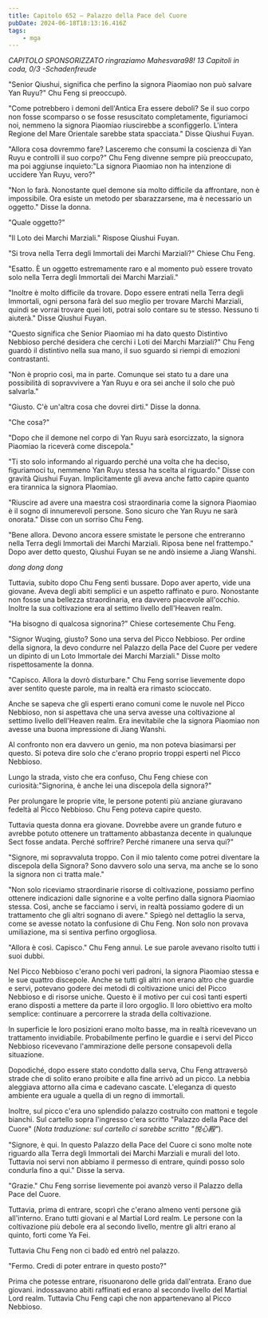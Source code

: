 ```yaml
---
title: Capitolo 652 – Palazzo della Pace del Cuore
pubDate: 2024-06-18T18:13:16.416Z
tags:
    - mga
---
```



<em>CAPITOLO SPONSORIZZATO ringraziamo Mahesvara98!
13 Capitoli in coda, 0/3
-Schadenfreude</em>


"Senior Qiushui, significa che perfino la signora Piaomiao non può salvare Yan Ruyu?" Chu Feng si preoccupò.


"Come potrebbero i demoni dell'Antica Era essere deboli? Se il suo corpo non fosse scomparso o se fosse resuscitato completamente, figuriamoci noi, nemmeno la signora Piaomiao riuscirebbe a sconfiggerlo. L'intera Regione del Mare Orientale sarebbe stata spacciata." Disse Qiushui Fuyan.


"Allora cosa dovremmo fare? Lasceremo che consumi la coscienza di Yan Ruyu e controlli il suo corpo?" Chu Feng divenne sempre più preoccupato, ma poi aggiunse inquieto:"La signora Piaomiao non ha intenzione di uccidere Yan Ruyu, vero?"


"Non lo farà. Nonostante quel demone sia molto difficile da affrontare, non è impossibile. Ora esiste un metodo per sbarazzarsene, ma è necessario un oggetto." Disse la donna.


"Quale oggetto?"


"Il Loto dei Marchi Marziali." Rispose Qiushui Fuyan.


"Si trova nella Terra degli Immortali dei Marchi Marziali?" Chiese Chu Feng.


"Esatto. È un oggetto estremamente raro e al momento può essere trovato solo nella Terra degli Immortali dei Marchi Marziali."


"Inoltre è molto difficile da trovare. Dopo essere entrati nella Terra degli Immortali, ogni persona farà del suo meglio per trovare Marchi Marziali, quindi se vorrai trovare quei loti, potrai solo contare su te stesso. Nessuno ti aiuterà." Disse Qiushui Fuyan.


"Questo significa che Senior Piaomiao mi ha dato questo Distintivo Nebbioso perché desidera che cerchi i Loti dei Marchi Marziali?" Chu Feng guardò il distintivo nella sua mano, il suo sguardo si riempì di emozioni contrastanti.


"Non è proprio così, ma in parte. Comunque sei stato tu a dare una possibilità di sopravvivere a Yan Ruyu e ora sei anche il solo che può salvarla."


"Giusto. C'è un'altra cosa che dovrei dirti." Disse la donna.


"Che cosa?"


"Dopo che il demone nel corpo di Yan Ruyu sarà esorcizzato, la signora Piaomiao la riceverà come discepola."


"Ti sto solo informando al riguardo perché una volta che ha deciso, figuriamoci tu, nemmeno Yan Ruyu stessa ha scelta al riguardo." Disse con gravità Qiushui Fuyan. Implicitamente gli aveva anche fatto capire quanto era tirannica la signora PIaomiao.


"Riuscire ad avere una maestra così straordinaria come la signora Piaomiao è il sogno di innumerevoli persone. Sono sicuro che Yan Ruyu ne sarà onorata." Disse con un sorriso Chu Feng.


"Bene allora. Devono ancora essere smistate le persone che entreranno nella Terra degli Immortali dei Marchi Marziali. Riposa bene nel frattempo." Dopo aver detto questo, Qiushui Fuyan se ne andò insieme a Jiang Wanshi.


*dong dong dong*


Tuttavia, subito dopo Chu Feng sentì bussare. Dopo aver aperto, vide una giovane. Aveva degli abiti semplici e un aspetto raffinato e puro. Nonostante non fosse una bellezza straordinaria, era davvero piacevole all'occhio. Inoltre la sua coltivazione era al settimo livello dell'Heaven realm.


"Ha bisogno di qualcosa signorina?" Chiese cortesemente Chu Feng.


"Signor Wuqing, giusto? Sono una serva del Picco Nebbioso. Per ordine della signora, la devo condurre nel Palazzo della Pace del Cuore per vedere un dipinto di un Loto Immortale dei Marchi Marziali." Disse molto rispettosamente la donna.


"Capisco. Allora la dovrò disturbare." Chu Feng sorrise lievemente dopo aver sentito queste parole, ma in realtà era rimasto scioccato.


Anche se sapeva che gli esperti erano comuni come le nuvole nel Picco Nebbioso, non si aspettava che una serva avesse una coltivazione al settimo livello dell'Heaven realm. Era inevitabile che la signora Piaomiao non avesse una buona impressione di Jiang Wanshi.


Al confronto non era davvero un genio, ma non poteva biasimarsi per questo. Si poteva dire solo che c'erano proprio troppi esperti nel Picco Nebbioso.


Lungo la strada, visto che era confuso, Chu Feng chiese con curiosità:"Signorina, è anche lei una discepola della signora?"


Per prolungare le proprie vite, le persone potenti più anziane giuravano fedeltà al Picco Nebbioso. Chu Feng poteva capire questo.


Tuttavia questa donna era giovane. Dovrebbe avere un grande futuro e avrebbe potuto ottenere un trattamento abbastanza decente in qualunque Sect fosse andata. Perché soffrire? Perché rimanere una serva qui?"


"Signore, mi sopravvaluta troppo. Con il mio talento come potrei diventare la discepola della Signora? Sono davvero solo una serva, ma anche se lo sono la signora non ci tratta male."


"Non solo riceviamo straordinarie risorse di coltivazione, possiamo perfino ottenere indicazioni dalle signorine e a volte perfino dalla signora Piaomiao stessa. Così, anche se facciamo i servi, in realtà possiamo godere di un trattamento che gli altri sognano di avere." Spiegò nel dettaglio la serva, come se avesse notato la confusione di Chu Feng. Non solo non provava umiliazione, ma si sentiva perfino orgogliosa.


"Allora è così. Capisco." Chu Feng annuì. Le sue parole avevano risolto tutti i suoi dubbi.


Nel Picco Nebbioso c'erano pochi veri padroni, la signora Piaomiao stessa e le sue quattro discepole. Anche se tutti gli altri non erano altro che guardie e servi, potevano godere dei metodi di coltivazione unici del Picco Nebbioso e di risorse uniche. Questo è il motivo per cui così tanti esperti erano disposti a mettere da parte il loro orgoglio. Il loro obiettivo era molto semplice: continuare a percorrere la strada della coltivazione.


In superficie le loro posizioni erano molto basse, ma in realtà ricevevano un trattamento invidiabile. Probabilmente perfino le guardie e i servi del Picco Nebbioso ricevevano l'ammirazione delle persone consapevoli della situazione.


Dopodiché, dopo essere stato condotto dalla serva, Chu Feng attraversò strade che di solito erano proibite e alla fine arrivò ad un picco. La nebbia aleggiava attorno alla cima e cadevano cascate. L'eleganza di questo ambiente era uguale a quella di un regno di immortali.


Inoltre, sul picco c'era uno splendido palazzo costruito con mattoni e tegole bianchi. Sul cartello sopra l'ingresso c'era scritto "Palazzo della Pace del Cuore" (<em>Nota traduzione: sul cartello ci sarebbe scritto "悦心殿"</em>).


"Signore, è qui. In questo Palazzo della Pace del Cuore ci sono molte note riguardo alla Terra degli Immortali dei Marchi Marziali e murali del loto. Tuttavia noi servi non abbiamo il permesso di entrare, quindi posso solo condurla fino a qui." Disse la serva.


"Grazie." Chu Feng sorrise lievemente poi avanzò verso il Palazzo della Pace del Cuore.


Tuttavia, prima di entrare, scoprì che c'erano almeno venti persone già all'interno. Erano tutti giovani e al Martial Lord realm. Le persone con la coltivazione più debole era al secondo livello, mentre gli altri erano al quinto, forti come Ya Fei.


Tuttavia Chu Feng non ci badò ed entrò nel palazzo.


"Fermo. Credi di poter entrare in questo posto?"


Prima che potesse entrare, risuonarono delle grida dall'entrata. Erano due giovani. indossavano abiti raffinati ed erano al secondo livello del Martial Lord realm. Tuttavia Chu Feng capì che non appartenevano al Picco Nebbioso.
                



